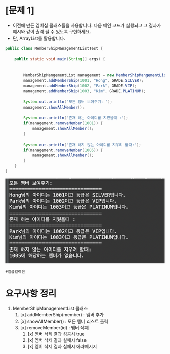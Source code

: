 # [문제 1]
- 이전에 만든 멤버십 클래스들을 사용합니다. 다음 메인 코드가 실행되고 그 결과가 예시와 같이 출력 될 수 있도록 구현하세요.
- 단, ArrayList를 활용합니다.

```java
public class MemberShipManagementListTest {

	public static void main(String[] args) {

		
		MemberShipMangementList management = new MemberShipMangementList();
		management.addMemberShip(1001, "Hong", GRADE.SILVER);
		management.addMemberShip(1002, "Park", GRADE.VIP);
		management.addMemberShip(1003, "Kim", GRADE.PLATINUM);
		
		System.out.println("모든 멤버 보여주기: ");
		management.showAllMember();
		
		System.out.println("존재 하는 아이디를 지웠을때 :");
		if(management.removeMember(1001)) {
			management.showAllMember();
		}
		
		System.out.println("존재 하지 않는 아이디를 지우려 할때:");
		if(management.removeMember(1005)) {
			management.showAllMember();
		}	
	}
}
```

![print_example.png](print_example.png)

`#일급컬렉션`

# 요구사항 정리
1. MemberShipManagementList 클래스
   1. [x] addMemberShip(member) : 멤버 추가
   2. [x] showAllMember() : 모든 멤버 리스트 출력
   3. [x] removeMember(id) : 멤버 삭제
      1. [x] 멤버 삭제 결과 성공시 true
      2. [x] 멤버 삭제 결과 실패시 false
      3. [x] 멤버 삭제 결과 실패시 에러메시지